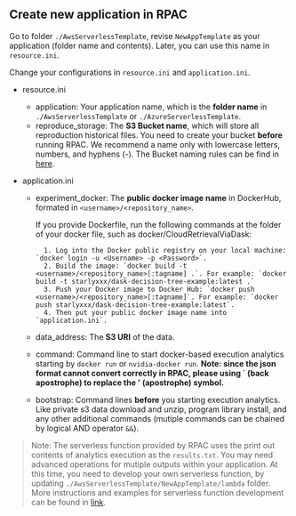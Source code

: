 ## Create new application in RPAC

Go to folder `./AwsServerlessTemplate`, revise `NewAppTemplate` as your application (folder name and contents). Later, you can use this name in `resource.ini`.

Change your configurations in `resource.ini` and `application.ini`.
- resource.ini
    - application: Your application name, which is the **folder name** in `./AwsServerlessTemplate` or `./AzureServerlessTemplate`. 
    - reproduce_storage: The **S3 Bucket name**, which will store all reproduction historical files. You need to create your bucket **before** running RPAC. We recommend a name only with lowercase letters, numbers, and hyphens (-). The Bucket naming rules can be find in [here](https://docs.aws.amazon.com/AmazonS3/latest/userguide/bucketnamingrules.html).
 
- application.ini
    - experiment_docker: The **public docker image name** in DockerHub, formated in `<username>/<repository_name>`.
  
        If you provide Dockerfile, run the following commands at the folder of your docker file, such as docker/CloudRetrievalViaDask: 
        
            1. Log into the Docker public registry on your local machine: `docker login -u <Username> -p <Password>`.  
            2. Build the image: `docker build -t <username>/<repository_name>[:tagname] .`. For example: `docker build -t starlyxxx/dask-decision-tree-example:latest .`  
            3. Push your Docker image to Docker Hub: `docker push <username>/<repository_name>[:tagname]`. For example: `docker push starlyxxx/dask-decision-tree-example:latest`.  
            4. Then put your public docker image name into `application.ini`.  
    - data_address: The **S3 URI** of the data.
    - command: Command line to start docker-based execution analytics starting by `docker run` or `nvidia-docker run`. **Note: since the json format cannot convert correctly in RPAC, please using ` (back apostrophe) to replace the ' (apostrophe) symbol.** 
    - bootstrap: Command lines **before** you starting execution analytics. Like private s3 data download and unzip, program library install, and any other additional commands (mutiple commands can be chained by logical AND operator `&&`).

> Note: The serverless function provided by RPAC uses the print out contents of analytics execution as the `results.txt`. You may need advanced operations for mutiple outputs within your application. At this time, you need to develop your own serverless function, by updating `./AwsServerlessTemplate/NewAppTemplate/lambda` folder. More instructions and examples for serverless function development can be found in [link](https://github.com/serverless/examples).
